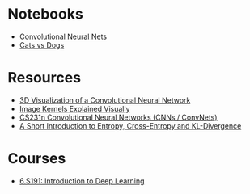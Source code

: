 
# Notebooks

- [Convolutional Neural Nets]()
- [Cats vs Dogs]()

# Resources

- [3D Visualization of a Convolutional Neural Network](http://scs.ryerson.ca/~aharley/vis/conv/)
- [Image Kernels Explained Visually](http://setosa.io/ev/image-kernels/)
- [CS231n Convolutional Neural Networks (CNNs / ConvNets)](https://cs231n.github.io/convolutional-networks/)
- [A Short Introduction to Entropy, Cross-Entropy and KL-Divergence](https://www.youtube.com/watch?v=ErfnhcEV1O8)

# Courses

- [6.S191: Introduction to Deep Learning](http://introtodeeplearning.com/)

